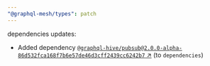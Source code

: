 ```yaml
---
"@graphql-mesh/types": patch
---
```

dependencies updates:
  - Added dependency [`@graphql-hive/pubsub@2.0.0-alpha-86d532fca168f7b6e57de46d3cff2439cc6242b7` ↗︎](https://www.npmjs.com/package/@graphql-hive/pubsub/v/2.0.0) (to `dependencies`)
